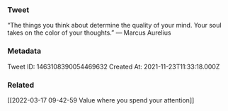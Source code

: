 ### Tweet
“The things you think about determine the quality of your mind. Your soul takes on the color of your thoughts.” — Marcus Aurelius

### Metadata
Tweet ID: 1463108390054469632
Created At: 2021-11-23T11:33:18.000Z

### Related
[[2022-03-17 09-42-59 Value where you spend your attention]]

